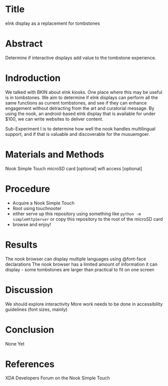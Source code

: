 Title
=====

  eInk display as a replacement for tombstones

Abstract
========

  Determine if interactive displays add value to the tombstone experience.

Indroduction
============

  We talked with BKIN about eInk kiosks. One place where this may be useful is in tombstones.
  We aim to determine if eInk displays can perform all the same functions as current tombstones,
  and see if they can enhance engagement without detracting from the art and curatorial message.
  By using the nook, an android-based eInk display that is available for under $100, we can write
  websites to deliver content.

  Sub-Experiment I is to determine how well the nook handles multilingual support, and if that is
  valuable and discoverable for the musuemgoer.

Materials and Methods
=====================

  Nook Simple Touch
  microSD card [optional]
  wifi access [optional]

Procedure
=========

  * Acquire a Nook Simple Touch
  * Root using touchnooter
  * either serve up this repository using something like `python -m simpleHttpServer` or copy this repository to the root of the microSD card
  * browse and enjoy!

Results
=======

  The nook browser can display multiple languages using @font-face declarations
  The nook browser has a limited amount of information it can display - some tombstones are larger than practical to fit on one screen

Discussion
==========

  We should explore interactivity
  More work needs to be done in accessibility guidelines (font sizes, mainly)

Conclusion
==========

  None Yet

References
==========

  XDA Developers Forum on the Nook Simple Touch
